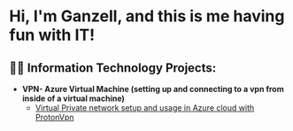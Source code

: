 <h1>Hi, I'm Ganzell, and this is me having fun with IT!

<h2>👨‍💻 Information Technology Projects:</h2>
  
- <b>VPN- Azure Virtual Machine (setting up and connecting to a vpn from inside of a virtual machine)</b>
  - [Virtual Private network setup and usage in Azure cloud with ProtonVpn](https://github.com/Ganze11Mi11s/VPN-In-azure-cloud)
